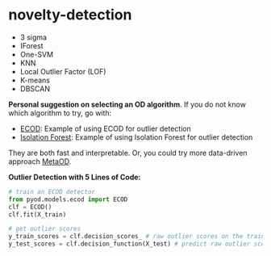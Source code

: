 # novelty-detection

- 3 sigma
- IForest
- One-SVM
- KNN
- Local Outlier Factor (LOF)
- K-means
- DBSCAN

**Personal suggestion on selecting an OD algorithm**. If you do not know which algorithm to try, go with:

- [ECOD](https://github.com/yzhao062/pyod/blob/master/examples/ecod_example.py): Example of using ECOD for outlier detection
- [Isolation Forest](https://github.com/yzhao062/pyod/blob/master/examples/iforest_example.py): Example of using Isolation Forest for outlier detection

They are both fast and interpretable. Or, you could try more data-driven approach [MetaOD](https://github.com/yzhao062/MetaOD).

**Outlier Detection with 5 Lines of Code:**

```python
# train an ECOD detector
from pyod.models.ecod import ECOD
clf = ECOD()
clf.fit(X_train)

# get outlier scores
y_train_scores = clf.decision_scores_ # raw outlier scores on the train data
y_test_scores = clf.decision_function(X_test) # predict raw outlier scores on test
```